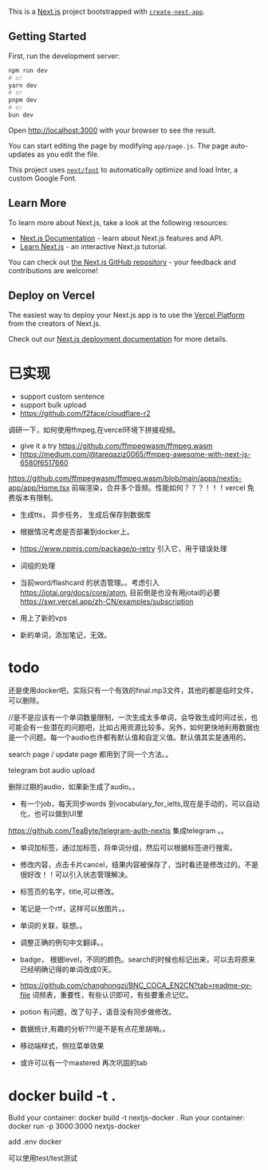 This is a [Next.js](https://nextjs.org/) project bootstrapped with [`create-next-app`](https://github.com/vercel/next.js/tree/canary/packages/create-next-app).

## Getting Started

First, run the development server:

```bash
npm run dev
# or
yarn dev
# or
pnpm dev
# or
bun dev
```

Open [http://localhost:3000](http://localhost:3000) with your browser to see the result.

You can start editing the page by modifying `app/page.js`. The page auto-updates as you edit the file.

This project uses [`next/font`](https://nextjs.org/docs/basic-features/font-optimization) to automatically optimize and load Inter, a custom Google Font.

## Learn More

To learn more about Next.js, take a look at the following resources:

- [Next.js Documentation](https://nextjs.org/docs) - learn about Next.js features and API.
- [Learn Next.js](https://nextjs.org/learn) - an interactive Next.js tutorial.

You can check out [the Next.js GitHub repository](https://github.com/vercel/next.js/) - your feedback and contributions are welcome!

## Deploy on Vercel

The easiest way to deploy your Next.js app is to use the [Vercel Platform](https://vercel.com/new?utm_medium=default-template&filter=next.js&utm_source=create-next-app&utm_campaign=create-next-app-readme) from the creators of Next.js.

Check out our [Next.js deployment documentation](https://nextjs.org/docs/deployment) for more details.


# 已实现

- support custom sentence 
- support bulk upload 
- https://github.com/f2face/cloudflare-r2

调研一下，如何使用ffmpeg,在vercel环境下拼接视频。
- give it a try https://github.com/ffmpegwasm/ffmpeg.wasm 
- https://medium.com/@tareqaziz0065/ffmpeg-awesome-with-next-js-6580f6517660

https://github.com/ffmpegwasm/ffmpeg.wasm/blob/main/apps/nextjs-app/app/Home.tsx 前端渲染，合并多个音频。性能如何？？？！！！vercel 免费版本有限制。



- 生成tts， 异步任务， 生成后保存到数据库
-  根据情况考虑是否部署到docker上。
- https://www.npmjs.com/package/p-retry 引入它，用于错误处理
- 词组的处理

- 当前word/flashcard 的状态管理。。考虑引入 https://jotai.org/docs/core/atom, 目前倒是也没有用jotai的必要
https://swr.vercel.app/zh-CN/examples/subscription
- 用上了新的vps

- 新的单词，添加笔记，无效。


# todo


还是使用docker吧，实际只有一个有效的final.mp3文件，其他的都是临时文件，可以删除。

//是不是应该有一个单词数量限制，一次生成太多单词，会导致生成时间过长，也可能会有一些潜在的问题吧，比如占用资源比较多。另外，如何更快地利用数据也是一个问题。每一个audio也许都有默认值和自定义值。默认值其实是通用的。

search page / update page 都用到了同一个方法。。


telegram bot 
audio upload 


删除过期的audio，如果新生成了audio。。

- 有一个job，每天同步words 到vocabulary_for_ielts,现在是手动的，可以自动化，也可以做到UI里

https://github.com/TeaByte/telegram-auth-nextjs 集成telegram 。。


- 单词加标签，通过加标签，将单词分组，然后可以根据标签进行搜索。

- 修改内容，点击卡片cancel，结果内容被保存了，当时看还是修改过的。不是很好改！！可以引入状态管理解决。

- 标签页的名字，title,可以修改。
- 笔记是一个rtf，这样可以放图片。。
- 单词的关联，联想。。 
- 调整正确的例句中文翻译。。
- badge， 根据level，不同的颜色。search的时候也标记出来，可以去将原来已经明确记得的单词改成0天。
- https://github.com/changhongzi/BNC_COCA_EN2CN?tab=readme-ov-file  词频表，重要性，有些认识即可，有些要重点记忆。
- potion 有问题，改了句子，语音没有同步做修改。
- 数据统计,有趣的分析??!!是不是有点花里胡哨。。
- 移动端样式，侧拉菜单效果
- 或许可以有一个mastered 再次巩固的tab

# docker build -t .

Build your container: docker build -t nextjs-docker .
Run your container: docker run -p 3000:3000 nextjs-docker

add .env docker

可以使用test/test测试


